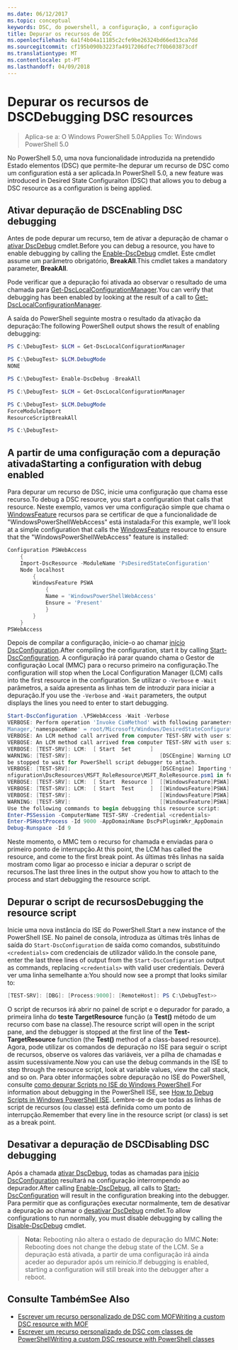 ```yaml
---
ms.date: 06/12/2017
ms.topic: conceptual
keywords: DSC, do powershell, a configuração, a configuração
title: Depurar os recursos de DSC
ms.openlocfilehash: 6a1f4b04a11185c2cfe9be26324bd66ed13ca7dd
ms.sourcegitcommit: cf195b090b3223fa4917206dfec7f0b603873cdf
ms.translationtype: MT
ms.contentlocale: pt-PT
ms.lasthandoff: 04/09/2018
---
```

# <a name="debugging-dsc-resources"></a><span data-ttu-id="3aae1-103">Depurar os recursos de DSC</span><span class="sxs-lookup"><span data-stu-id="3aae1-103">Debugging DSC resources</span></span>

> <span data-ttu-id="3aae1-104">Aplica-se a: O Windows PowerShell 5.0</span><span class="sxs-lookup"><span data-stu-id="3aae1-104">Applies To: Windows PowerShell 5.0</span></span>

<span data-ttu-id="3aae1-105">No PowerShell 5.0, uma nova funcionalidade introduzida na pretendido Estado elementos (DSC) que permite-lhe depurar um recurso de DSC como um configuration está a ser aplicada.</span><span class="sxs-lookup"><span data-stu-id="3aae1-105">In PowerShell 5.0, a new feature was introduced in Desired State Configuraiton (DSC) that allows you to debug a DSC resource as a configuration is being applied.</span></span>

## <a name="enabling-dsc-debugging"></a><span data-ttu-id="3aae1-106">Ativar depuração de DSC</span><span class="sxs-lookup"><span data-stu-id="3aae1-106">Enabling DSC debugging</span></span>
<span data-ttu-id="3aae1-107">Antes de pode depurar um recurso, tem de ativar a depuração de chamar o [ativar DscDebug](https://technet.microsoft.com/library/mt517870.aspx) cmdlet.</span><span class="sxs-lookup"><span data-stu-id="3aae1-107">Before you can debug a resource, you have to enable debugging by calling the [Enable-DscDebug](https://technet.microsoft.com/library/mt517870.aspx) cmdlet.</span></span>
<span data-ttu-id="3aae1-108">Este cmdlet assume um parâmetro obrigatório, **BreakAll**.</span><span class="sxs-lookup"><span data-stu-id="3aae1-108">This cmdlet takes a mandatory parameter, **BreakAll**.</span></span>

<span data-ttu-id="3aae1-109">Pode verificar que a depuração foi ativada ao observar o resultado de uma chamada para [Get-DscLocalConfigurationManager](https://technet.microsoft.com/library/dn407378.aspx).</span><span class="sxs-lookup"><span data-stu-id="3aae1-109">You can verify that debugging has been enabled by looking at the result of a call to [Get-DscLocalConfigurationManager](https://technet.microsoft.com/library/dn407378.aspx).</span></span>

<span data-ttu-id="3aae1-110">A saída do PowerShell seguinte mostra o resultado da ativação da depuração:</span><span class="sxs-lookup"><span data-stu-id="3aae1-110">The following PowerShell output shows the result of enabling debugging:</span></span>


```powershell
PS C:\DebugTest> $LCM = Get-DscLocalConfigurationManager

PS C:\DebugTest> $LCM.DebugMode
NONE

PS C:\DebugTest> Enable-DscDebug -BreakAll

PS C:\DebugTest> $LCM = Get-DscLocalConfigurationManager

PS C:\DebugTest> $LCM.DebugMode
ForceModuleImport
ResourceScriptBreakAll

PS C:\DebugTest>
```


## <a name="starting-a-configuration-with-debug-enabled"></a><span data-ttu-id="3aae1-111">A partir de uma configuração com a depuração ativada</span><span class="sxs-lookup"><span data-stu-id="3aae1-111">Starting a configuration with debug enabled</span></span>
<span data-ttu-id="3aae1-112">Para depurar um recurso de DSC, inicie uma configuração que chama esse recurso.</span><span class="sxs-lookup"><span data-stu-id="3aae1-112">To debug a DSC resource, you start a configuration that calls that resource.</span></span>
<span data-ttu-id="3aae1-113">Neste exemplo, vamos ver uma configuração simple que chama o [WindowsFeature](windowsfeatureResource.md) recursos para se certificar de que a funcionalidade de "WindowsPowerShellWebAccess" está instalada:</span><span class="sxs-lookup"><span data-stu-id="3aae1-113">For this example, we'll look at a simple configuration that calls the [WindowsFeature](windowsfeatureResource.md) resource to ensure that the "WindowsPowerShellWebAccess" feature is installed:</span></span>

```powershell
Configuration PSWebAccess
    {
    Import-DscResource -ModuleName 'PsDesiredStateConfiguration'
    Node localhost
        {
        WindowsFeature PSWA
            {
            Name = 'WindowsPowerShellWebAccess'
            Ensure = 'Present'
            }
        }
    }
PSWebAccess
```
<span data-ttu-id="3aae1-114">Depois de compilar a configuração, inicie-o ao chamar [início DscConfiguration](https://technet.microsoft.com/library/dn521623.aspx).</span><span class="sxs-lookup"><span data-stu-id="3aae1-114">After compiling the configuration, start it by calling [Start-DscConfiguration](https://technet.microsoft.com/library/dn521623.aspx).</span></span>
<span data-ttu-id="3aae1-115">A configuração irá parar quando chama o Gestor de configuração Local (MMC) para o recurso primeiro na configuração.</span><span class="sxs-lookup"><span data-stu-id="3aae1-115">The configuration will stop when the Local Configuration Manager (LCM) calls into the first resource in the configuration.</span></span>
<span data-ttu-id="3aae1-116">Se utilizar o `-Verbose` e `-Wait` parâmetros, a saída apresenta as linhas tem de introduzir para iniciar a depuração.</span><span class="sxs-lookup"><span data-stu-id="3aae1-116">If you use the `-Verbose` and `-Wait` parameters, the output displays the lines you need to enter to start debugging.</span></span>

```powershell
Start-DscConfiguration .\PSWebAccess -Wait -Verbose
VERBOSE: Perform operation 'Invoke CimMethod' with following parameters, ''methodName' = SendConfigurationApply,'className' = MSFT_DSCLocalConfiguration
Manager,'namespaceName' = root/Microsoft/Windows/DesiredStateConfiguration'.
VERBOSE: An LCM method call arrived from computer TEST-SRV with user sid S-1-5-21-2127521184-1604012920-1887927527-108583.
VERBOSE: An LCM method call arrived from computer TEST-SRV with user sid S-1-5-21-2127521184-1604012920-1887927527-108583.
VERBOSE: [TEST-SRV]: LCM:  [ Start  Set      ]
WARNING: [TEST-SRV]:                            [DSCEngine] Warning LCM is in Debug 'ResourceScriptBreakAll' mode.  Resource script processing will
be stopped to wait for PowerShell script debugger to attach.
VERBOSE: [TEST-SRV]:                            [DSCEngine] Importing the module C:\WINDOWS\system32\WindowsPowerShell\v1.0\Modules\PSDesiredStateCo
nfiguration\DscResources\MSFT_RoleResource\MSFT_RoleResource.psm1 in force mode.
VERBOSE: [TEST-SRV]: LCM:  [ Start  Resource ]  [[WindowsFeature]PSWA]
VERBOSE: [TEST-SRV]: LCM:  [ Start  Test     ]  [[WindowsFeature]PSWA]
VERBOSE: [TEST-SRV]:                            [[WindowsFeature]PSWA] Importing the module MSFT_RoleResource in force mode.
WARNING: [TEST-SRV]:                            [[WindowsFeature]PSWA] Resource is waiting for PowerShell script debugger to attach.
Use the following commands to begin debugging this resource script:
Enter-PSSession -ComputerName TEST-SRV -Credential <credentials>
Enter-PSHostProcess -Id 9000 -AppDomainName DscPsPluginWkr_AppDomain
Debug-Runspace -Id 9
```
<span data-ttu-id="3aae1-117">Neste momento, o MMC tem o recurso for chamada e enviadas para o primeiro ponto de interrupção.</span><span class="sxs-lookup"><span data-stu-id="3aae1-117">At this point, the LCM has called the resource, and come to the first break point.</span></span>
<span data-ttu-id="3aae1-118">As últimas três linhas na saída mostram como ligar ao processo e iniciar a depurar o script de recursos.</span><span class="sxs-lookup"><span data-stu-id="3aae1-118">The last three lines in the output show you how to attach to the process and start debugging the resource script.</span></span>

## <a name="debugging-the-resource-script"></a><span data-ttu-id="3aae1-119">Depurar o script de recursos</span><span class="sxs-lookup"><span data-stu-id="3aae1-119">Debugging the resource script</span></span>

<span data-ttu-id="3aae1-120">Inicie uma nova instância do ISE do PowerShell.</span><span class="sxs-lookup"><span data-stu-id="3aae1-120">Start a new instance of the PowerShell ISE.</span></span>
<span data-ttu-id="3aae1-121">No painel de consola, introduza as últimas três linhas de saída do `Start-DscConfiguration` de saída como comandos, substituindo `<credentials>` com credenciais de utilizador válido.</span><span class="sxs-lookup"><span data-stu-id="3aae1-121">In the console pane, enter the last three lines of output from the `Start-DscConfiguration` output as commands, replacing `<credentials>` with valid user credentials.</span></span>
<span data-ttu-id="3aae1-122">Deverá ver uma linha semelhante a:</span><span class="sxs-lookup"><span data-stu-id="3aae1-122">You should now see a prompt that looks similar to:</span></span>

```powershell
[TEST-SRV]: [DBG]: [Process:9000]: [RemoteHost]: PS C:\DebugTest>>
```

<span data-ttu-id="3aae1-123">O script de recursos irá abrir no painel de script e o depurador for parado, a primeira linha do **teste TargetResource** função (a **Test()** método de um recurso com base na classe).</span><span class="sxs-lookup"><span data-stu-id="3aae1-123">The resource script will open in the script pane, and the debugger is stopped at the first line of the **Test-TargetResource** function (the **Test()** method of a class-based resource).</span></span>
<span data-ttu-id="3aae1-124">Agora, pode utilizar os comandos de depuração no ISE para seguir o script de recursos, observe os valores das variáveis, ver a pilha de chamadas e assim sucessivamente.</span><span class="sxs-lookup"><span data-stu-id="3aae1-124">Now you can use the debug commands in the ISE to step through the resource script, look at variable values, view the call stack, and so on.</span></span>
<span data-ttu-id="3aae1-125">Para obter informações sobre depuração no ISE do PowerShell, consulte [como depurar Scripts no ISE do Windows PowerShell](https://technet.microsoft.com/en-us/library/dd819480.aspx).</span><span class="sxs-lookup"><span data-stu-id="3aae1-125">For information about debugging in the PowerShell ISE, see [How to Debug Scripts in Windows PowerShell ISE](https://technet.microsoft.com/en-us/library/dd819480.aspx).</span></span>
<span data-ttu-id="3aae1-126">Lembre-se de que todas as linhas de script de recursos (ou classe) está definida como um ponto de interrupção.</span><span class="sxs-lookup"><span data-stu-id="3aae1-126">Remember that every line in the resource script (or class) is set as a break point.</span></span>

## <a name="disabling-dsc-debugging"></a><span data-ttu-id="3aae1-127">Desativar a depuração de DSC</span><span class="sxs-lookup"><span data-stu-id="3aae1-127">Disabling DSC debugging</span></span>

<span data-ttu-id="3aae1-128">Após a chamada [ativar DscDebug](https://technet.microsoft.com/library/mt517870.aspx), todas as chamadas para [início DscConfiguration](https://technet.microsoft.com/library/dn521623.aspx) resultará na configuração interrompendo ao depurador.</span><span class="sxs-lookup"><span data-stu-id="3aae1-128">After calling [Enable-DscDebug](https://technet.microsoft.com/library/mt517870.aspx), all calls to [Start-DscConfiguration](https://technet.microsoft.com/library/dn521623.aspx) will result in the configuration breaking into the debugger.</span></span> <span data-ttu-id="3aae1-129">Para permitir que as configurações executar normalmente, tem de desativar a depuração ao chamar o [desativar DscDebug](https://technet.microsoft.com/en-us/library/mt517872.aspx) cmdlet.</span><span class="sxs-lookup"><span data-stu-id="3aae1-129">To allow configurations to run normally, you must disable debugging by calling the [Disable-DscDebug](https://technet.microsoft.com/en-us/library/mt517872.aspx) cmdlet.</span></span>

><span data-ttu-id="3aae1-130">**Nota:** Rebooting não altera o estado de depuração do MMC.</span><span class="sxs-lookup"><span data-stu-id="3aae1-130">**Note:** Rebooting does not change the debug state of the LCM.</span></span> <span data-ttu-id="3aae1-131">Se a depuração está ativada, a partir de uma configuração irá ainda aceder ao depurador após um reinício.</span><span class="sxs-lookup"><span data-stu-id="3aae1-131">If debugging is enabled, starting a configuration will still break into the debugger after a reboot.</span></span>


## <a name="see-also"></a><span data-ttu-id="3aae1-132">Consulte Também</span><span class="sxs-lookup"><span data-stu-id="3aae1-132">See Also</span></span>
- [<span data-ttu-id="3aae1-133">Escrever um recurso personalizado de DSC com MOF</span><span class="sxs-lookup"><span data-stu-id="3aae1-133">Writing a custom DSC resource with MOF</span></span>](authoringResourceMOF.md)
- [<span data-ttu-id="3aae1-134">Escrever um recurso personalizado de DSC com classes de PowerShell</span><span class="sxs-lookup"><span data-stu-id="3aae1-134">Writing a custom DSC resource with PowerShell classes</span></span>](authoringResourceClass.md)